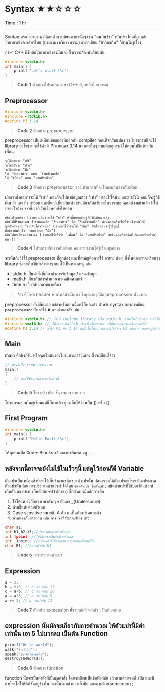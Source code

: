 Syntax &#9733;&#9733;&#9734;&#9734;&#9734;
=======
Time : 1 hr

- - -

Syntax หรือไวยากรณ์ ก็คือหลักการเขียนภาษานั้นๆ เช่น "คนกินข้าว" เป็นประโยคที่ถูกหลักไวยากรณ์ของภาษาไทย (ประธาน+กริยา+กรรม) ถ้าเราเขียน "ข้าวคนกิน" ก็อ่านไม่รู้เรื่อง

ภาษา C\++ ก็มีหลักไวยากรณ์ของมันเอง ซึ่งเราจะต้องมาเรียนกัน
```cpp
#include <stdio.h>
int main() {
	printf("Let's start !\n");
}
```
> **Code 1** ตัวอย่างโปรแกรมภาษา C++ ที่ถูกหลักไวยากรณ์

Preprocessor
------------
```cpp
#include <stdio.h>
#include <stdlib.h>
#define PI 3.14
```
> **Code 2** ตัวอย่าง preprocessor

preprocessor เป็นเหมือนข้อตกลงที่บอกกับ compiler ก่อนที่จะเริ่มแปลง ว่า โปรแกรมนี้จะใช้ library อะไรบ้าง จะใช้คำว่า PI แทนเลข 3.14 นะ และอื่นๆ สมมติเหตุการณ์ให้คอมไปกินข้าวกับเพื่อน
```
จะใช้อวัยวะ "เท้า"
จะใช้อวัยวะ "ปาก"
จะใช้อวัยวะ "มือ"
ให้ "ร้านอาหาร" แทน "ร้านข้าวมันไก่"
ให้ "เพื่อน" แทน "นายประย้วย"
```
> **Code 3** ตัวอย่าง preprocessor ของโปรแกรมที่จะให้คอมกินข้าวกับเพื่อน

เมื่อเราสั่งคอมว่าจะใช้ "เท้า" คอมก็จะไปหาข้อมูลมาว่า "เท้า" ทำอะไรได้บ้าง และทำยังไง คอมก็จะรู้วิธีเดิน วิ่ง เตะ ถีบ เหยียบ และอื่นๆที่เกี่ยวกับเท้า เช่นเดียวกับอวัยวะอื่นๆ เราบอกคอมล่วงหน้าแล้วว่าให้ทำอะไรบ้าง จากนี้เราก็เริ่มเขียนคำสั่งให้คอม
```
เดินไปจากห้อง (เราบอกแล้วว่าจะใช้ "เท้า" ดังนั้นคอมก็จะรู้จักวิธีเดินมาแล้ว)
เดินไปที่ร้านอาหาร (เราบอกแล้ว "ร้านอาหาร" คือ "ร้านข้าวมันไก่" ดังนั้นคอมก็จะไปที่ร้านข้าวมันไก่)
พูดกับคนขาย "ข้าวมันไก่จานนึง" (เราบอกไว้ว่าจะใช้ "ปาก" ดังนั้นคอมจะรู้วิธีพูด)
ถือข้าวมันไก่ไว้ (จากอวัยวะ "มือ")
เดินไปหาเพื่อนแล้วนั่งลง (เราบอกไว้แล้วว่า "เพื่อน" คือ "นายประย้วย" ดังนั้นคอมก็จะเดินไปหานายประย้วย)
กิน !!!
```
> **Code 4** โปรแกรมกินข้าวกับเพื่อน คอมจะทำงานได้รู้เรื่องทุกอย่าง

จะเห็นถึงวิธีใช้ preprocessor ที่ถูกต้อง และที่สำคัญคือการใช้ อวัยวะ ต่างๆ ซึ่งในคอมเราจะเรียกว่า library ซึ่งจะเก็บวิธีทำสิ่งต่างๆ แยกไว้เป็นหมวดหมู่ เช่น

- stdio.h เป็นคำสั่งที่เกี่ยวกับการรับข้อมูล / แสดงข้อมูล
- math.h เกี่ยวกับการคำนวณทางคณิตศาสตร์
- time.h เกี่ยวกับเวลาของเครื่อง

> *.h คือไฟล์ header หรือไฟล์หัวนั่นเอง ซึ่งพูดง่ายๆก็คือ preprocessor นั่นแหละ

preprocessor ยังมีอีกมาก แต่สำหรับตอนนี้แค่นี้ก็พอแล้ว สำหรับ syntax ของการเขียน preprocessor นั้นจะใช้ # ตามด้วยคำสั่ง เช่น
```cpp
#include <stdio.h> // สั่งให้ include library ที่ชื่อ stdio.h เข้ามาในโปรแกรม จะได้ใช้คำสั่งรับ/แสดงข้อมูลได้
#include <math.h> // สั่งให้เอา math.h เข้ามาในโปรแกรม จะได้คำนวณทางคณิตศาสตร์ได้
#define PI 3.14 // สั่งให้ PI คือ 3.14 ดังนั้นในโปรแกรมเราถ้าใช้คำว่า PI เมื่อไหร่ คอมจะรู้ได้ทันทีว่าคือ 3.14
```

Main
----
main คือฟังก์ชัน หรือจุดเริ่มต้นของโปรแกรมเรานั่นเอง ซึ่งจะเขียนได้ว่า
```cpp
// ตรงนี้เป็น preprocessor
main()
{
	// คำสั่งโปรแกรมเราจะเริ่มตรงนี้
}
```
> **Code 5** โครงสร้างฟังก์ชัน main แบบง่าย

โปรแกรมส่วนใหญ่เขียนแค่นี้ก็พอแล้ว ดูวงเล็บให้ดีว่าเป็น () หรือ {}

First Program
-------------
```cpp
#include <stdio.h>
int main() {
	printf("Hello Earth !\n");
}
```
ให้ทุกคนเปิด Code::Blocks แล้วลองทำพิมพ์ตามดู ...

หลังจากนี้อาจจะยังไม่ใช้ในเร็วๆนี้ แต่ดูไว้ก่อนก็ดี
Variable
--------
ตัวแปรเป็นเหมือนสิ่งที่เราไว้เก็บค่าตามชนิดของตัวแปรนั้น ก่อนเราจะใช้ตัวแปรอะไรเราต้องประกาศตัวแปรนั้นก่อน การประกาศตัวแปรทำได้โดย `ชนิดตัวแปร ชื่อตัวแปร;` ชนิดตัวแปรที่ใช้บ่อยได้แก่ int เก็บตัวเลข char เก็บตัวอักษร(1 อักขระ) ชื่อตัวแปรมีหลักการคือ

1. ใช้ได้แค่ ตัวอักษรภาษาอังกฤษ ตัวเลข _(Undersocre)
2. ห้ามขึ้นต้นด้วยตัวเลข
3. Case sensitive หมายถึง A กับ a เป็นตัวแปรคนละตัว
4. ห้ามตรงกับคำสงวน เช่น main if for while int


```cpp
char a1;
int b1,b2,b3;//ประกาศหลายตัวพร้อมกัน
int 1point; //ไม่ได้เพราะขึ้นต้นด้วยตัวเลข
int _1point; //ถ้าต้องการให้ตัวเลขนำอาจทำแบบนี้แทนได้
char B1; //คนละตัวกับ b1
```
> **Code 6** การประกาศตัวแปร

Expression
----------
```cpp
a = 3;
b = 9+8; // b จะเท่ากับ 17
c = a+b; // c จะเท่ากับ 20
a = a*3; // a จะเท่ากับ 9
a += 2; // a จะเท่ากับ 11
```
> **Code 7** ตัวอย่าง expression
> **ย้ำ** ทุกคำสั่งจะมีตัว **;** ปิดท้ายเสมอ

expression นั้นมักจะเกี่ยวกับการคำนวณ ให้ตัวแปรนี้มีค่าเท่านั้น เอา 5 ไปบวกลบ เป็นต้น
Function
--------
```cpp
printf("Hello world");
walk("ข้าวมันไก่");
speak("ข้าวมันไก่จานนึง");
destroyTheWorld();
```
> **Code 8** ตัวอย่าง function

function นั้นจะเป็นคำสั่งที่เป็นชุดคำสั่ง โดยจะเขียนเป็นชื่อฟังก์ชัน แล้วตามด้วยวงเล็บเปิด และมีค่าที่จะใส่ให้ฟังก์ชันอยู่ข้างใน จากนั้นตามด้วยวงเล็บปิด และตามด้วย semicolon ;
